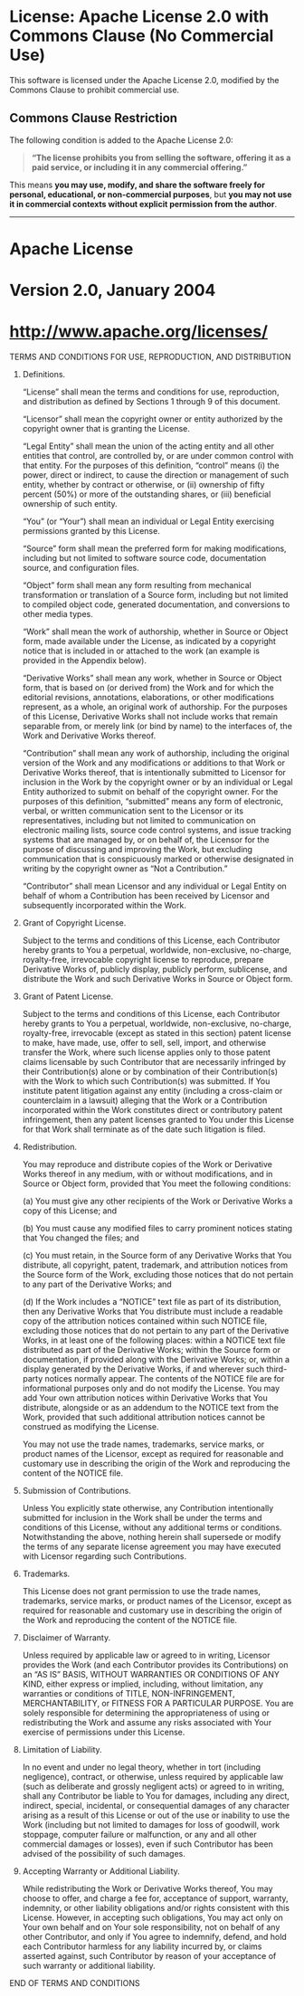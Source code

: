 # License: Apache License 2.0 with Commons Clause (No Commercial Use)

This software is licensed under the Apache License 2.0, modified by the Commons Clause to prohibit commercial use.

## Commons Clause Restriction

The following condition is added to the Apache License 2.0:

> **“The license prohibits you from selling the software, offering it as a paid service, or including it in any commercial offering.”**

This means **you may use, modify, and share the software freely for personal, educational, or non-commercial purposes**, but **you may not use it in commercial contexts without explicit permission from the author**.

---

# Apache License
# Version 2.0, January 2004
# http://www.apache.org/licenses/

TERMS AND CONDITIONS FOR USE, REPRODUCTION, AND DISTRIBUTION

1. Definitions.

   “License” shall mean the terms and conditions for use, reproduction,
   and distribution as defined by Sections 1 through 9 of this document.

   “Licensor” shall mean the copyright owner or entity authorized by
   the copyright owner that is granting the License.

   “Legal Entity” shall mean the union of the acting entity and all
   other entities that control, are controlled by, or are under common
   control with that entity. For the purposes of this definition,
   “control” means (i) the power, direct or indirect, to cause the
   direction or management of such entity, whether by contract or
   otherwise, or (ii) ownership of fifty percent (50%) or more of the
   outstanding shares, or (iii) beneficial ownership of such entity.

   “You” (or “Your”) shall mean an individual or Legal Entity
   exercising permissions granted by this License.

   “Source” form shall mean the preferred form for making modifications,
   including but not limited to software source code, documentation
   source, and configuration files.

   “Object” form shall mean any form resulting from mechanical
   transformation or translation of a Source form, including but
   not limited to compiled object code, generated documentation,
   and conversions to other media types.

   “Work” shall mean the work of authorship, whether in Source or
   Object form, made available under the License, as indicated by a
   copyright notice that is included in or attached to the work
   (an example is provided in the Appendix below).

   “Derivative Works” shall mean any work, whether in Source or Object
   form, that is based on (or derived from) the Work and for which the
   editorial revisions, annotations, elaborations, or other modifications
   represent, as a whole, an original work of authorship. For the purposes
   of this License, Derivative Works shall not include works that remain
   separable from, or merely link (or bind by name) to the interfaces of,
   the Work and Derivative Works thereof.

   “Contribution” shall mean any work of authorship, including
   the original version of the Work and any modifications or additions
   to that Work or Derivative Works thereof, that is intentionally
   submitted to Licensor for inclusion in the Work by the copyright owner
   or by an individual or Legal Entity authorized to submit on behalf of
   the copyright owner. For the purposes of this definition, “submitted”
   means any form of electronic, verbal, or written communication sent
   to the Licensor or its representatives, including but not limited to
   communication on electronic mailing lists, source code control systems,
   and issue tracking systems that are managed by, or on behalf of, the
   Licensor for the purpose of discussing and improving the Work, but
   excluding communication that is conspicuously marked or otherwise
   designated in writing by the copyright owner as “Not a Contribution.”

   “Contributor” shall mean Licensor and any individual or Legal Entity
   on behalf of whom a Contribution has been received by Licensor and
   subsequently incorporated within the Work.

2. Grant of Copyright License.

   Subject to the terms and conditions of this License, each Contributor
   hereby grants to You a perpetual, worldwide, non-exclusive,
   no-charge, royalty-free, irrevocable copyright license to reproduce,
   prepare Derivative Works of, publicly display, publicly perform,
   sublicense, and distribute the Work and such Derivative Works in
   Source or Object form.

3. Grant of Patent License.

   Subject to the terms and conditions of this License, each Contributor
   hereby grants to You a perpetual, worldwide, non-exclusive,
   no-charge, royalty-free, irrevocable (except as stated in this section)
   patent license to make, have made, use, offer to sell, sell, import,
   and otherwise transfer the Work, where such license applies only to
   those patent claims licensable by such Contributor that are necessarily
   infringed by their Contribution(s) alone or by combination of their
   Contribution(s) with the Work to which such Contribution(s) was submitted.
   If You institute patent litigation against any entity (including a
   cross-claim or counterclaim in a lawsuit) alleging that the Work or
   a Contribution incorporated within the Work constitutes direct or
   contributory patent infringement, then any patent licenses granted
   to You under this License for that Work shall terminate as of the
   date such litigation is filed.

4. Redistribution.

   You may reproduce and distribute copies of the Work or Derivative Works
   thereof in any medium, with or without modifications, and in Source or
   Object form, provided that You meet the following conditions:

   (a) You must give any other recipients of the Work or Derivative Works
       a copy of this License; and

   (b) You must cause any modified files to carry prominent notices
       stating that You changed the files; and

   (c) You must retain, in the Source form of any Derivative Works that
       You distribute, all copyright, patent, trademark, and attribution
       notices from the Source form of the Work, excluding those notices
       that do not pertain to any part of the Derivative Works; and

   (d) If the Work includes a “NOTICE” text file as part of its distribution,
       then any Derivative Works that You distribute must include a readable
       copy of the attribution notices contained within such NOTICE file,
       excluding those notices that do not pertain to any part of the Derivative Works,
       in at least one of the following places: within a NOTICE text file
       distributed as part of the Derivative Works; within the Source form
       or documentation, if provided along with the Derivative Works; or,
       within a display generated by the Derivative Works, if and wherever
       such third-party notices normally appear. The contents of the NOTICE
       file are for informational purposes only and do not modify the License.
       You may add Your own attribution notices within Derivative Works
       that You distribute, alongside or as an addendum to the NOTICE text
       from the Work, provided that such additional attribution notices
       cannot be construed as modifying the License.

   You may not use the trade names, trademarks, service marks, or product
   names of the Licensor, except as required for reasonable and customary
   use in describing the origin of the Work and reproducing the content
   of the NOTICE file.

5. Submission of Contributions.

   Unless You explicitly state otherwise, any Contribution intentionally
   submitted for inclusion in the Work shall be under the terms and
   conditions of this License, without any additional terms or conditions.
   Notwithstanding the above, nothing herein shall supersede or modify the
   terms of any separate license agreement you may have executed with
   Licensor regarding such Contributions.

6. Trademarks.

   This License does not grant permission to use the trade names,
   trademarks, service marks, or product names of the Licensor,
   except as required for reasonable and customary use in describing
   the origin of the Work and reproducing the content of the NOTICE file.

7. Disclaimer of Warranty.

   Unless required by applicable law or agreed to in writing, Licensor
   provides the Work (and each Contributor provides its Contributions)
   on an “AS IS” BASIS, WITHOUT WARRANTIES OR CONDITIONS OF ANY KIND,
   either express or implied, including, without limitation, any warranties
   or conditions of TITLE, NON-INFRINGEMENT, MERCHANTABILITY, or FITNESS
   FOR A PARTICULAR PURPOSE. You are solely responsible for determining
   the appropriateness of using or redistributing the Work and assume any
   risks associated with Your exercise of permissions under this License.

8. Limitation of Liability.

   In no event and under no legal theory, whether in tort (including negligence),
   contract, or otherwise, unless required by applicable law (such as deliberate
   and grossly negligent acts) or agreed to in writing, shall any Contributor
   be liable to You for damages, including any direct, indirect, special,
   incidental, or consequential damages of any character arising as a result
   of this License or out of the use or inability to use the Work
   (including but not limited to damages for loss of goodwill, work stoppage,
   computer failure or malfunction, or any and all other commercial damages
   or losses), even if such Contributor has been advised of the possibility
   of such damages.

9. Accepting Warranty or Additional Liability.

   While redistributing the Work or Derivative Works thereof, You may choose
   to offer, and charge a fee for, acceptance of support, warranty, indemnity,
   or other liability obligations and/or rights consistent with this License.
   However, in accepting such obligations, You may act only on Your own behalf
   and on Your sole responsibility, not on behalf of any other Contributor,
   and only if You agree to indemnify, defend, and hold each Contributor
   harmless for any liability incurred by, or claims asserted against, such
   Contributor by reason of your acceptance of such warranty or additional liability.

END OF TERMS AND CONDITIONS
